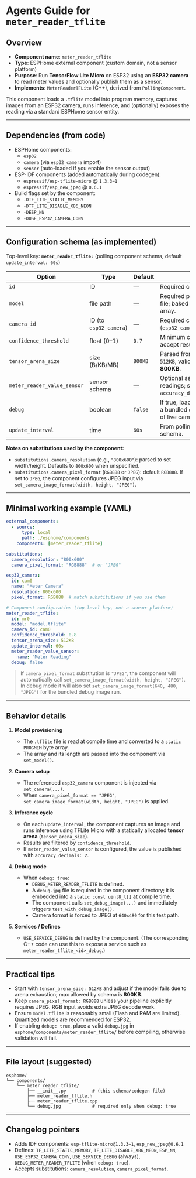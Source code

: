 # Agents Guide for `meter_reader_tflite`

## Overview
- **Component name**: `meter_reader_tflite`
- **Type**: ESPHome external component (custom domain, not a sensor platform)
- **Purpose**: Run **TensorFlow Lite Micro** on ESP32 using an **ESP32 camera** to read meter values and optionally publish them as a sensor.
- **Implements**: `MeterReaderTFLite` (C++), derived from `PollingComponent`.

This component loads a `.tflite` model into program memory, captures images from an ESP32 camera, runs inference, and (optionally) exposes the reading via a standard ESPHome sensor entity.

---

## Dependencies (from code)
- ESPHome components:
  - `esp32`
  - `camera` (via `esp32_camera` import)
  - `sensor` (auto-loaded if you enable the sensor output)
- ESP-IDF components (added automatically during codegen):
  - `espressif/esp-tflite-micro` @ `1.3.3~1`
  - `espressif/esp_new_jpeg` @ `0.6.1`
- Build flags set by the component:
  - `-DTF_LITE_STATIC_MEMORY`
  - `-DTF_LITE_DISABLE_X86_NEON`
  - `-DESP_NN`
  - `-DUSE_ESP32_CAMERA_CONV`

---

## Configuration schema (as implemented)
Top-level key: **`meter_reader_tflite:`** (polling component schema, default `update_interval: 60s`)

| Option | Type | Default | Notes |
|---|---|---|---|
| `id` | ID | — | Required component ID. |
| `model` | file path | — | Required path to a `.tflite` file; baked into a PROGMEM array. |
| `camera_id` | ID (to `esp32_camera`) | — | Required camera reference (`esp32_camera.ESP32Camera`). |
| `confidence_threshold` | float (0–1) | `0.7` | Minimum confidence to accept results. |
| `tensor_arena_size` | size (B/KB/MB) | `800KB` | Parsed from strings like `512KB`, validated to **100KB–800KB**. |
| `meter_reader_value_sensor` | sensor schema | — | Optional sensor to publish readings; sets `accuracy_decimals: 2`. |
| `debug` | boolean | `false` | If true, loads and processes a bundled `debug.jpg` instead of live camera. |
| `update_interval` | time | `60s` | From polling component schema. |

**Notes on substitutions used by the component:**
- `substitutions.camera_resolution` (e.g., `"800x600"`): parsed to set width/height. Defaults to `800x600` when unspecified.
- `substitutions.camera_pixel_format` (`RGB888` or `JPEG`): default `RGB888`. If set to `JPEG`, the component configures JPEG input via `set_camera_image_format(width, height, "JPEG")`.

---

## Minimal working example (YAML)

```yaml
external_components:
  - source:
      type: local
      path: ./esphome/components
    components: [meter_reader_tflite]

substitutions:
  camera_resolution: "800x600"
  camera_pixel_format: "RGB888"  # or "JPEG"

esp32_camera:
  id: cam0
  name: "Meter Camera"
  resolution: 800x600
  pixel_format: RGB888  # match substitutions if you use them

# Component configuration (top-level key, not a sensor platform)
meter_reader_tflite:
  id: mr0
  model: "model.tflite"
  camera_id: cam0
  confidence_threshold: 0.8
  tensor_arena_size: 512KB
  update_interval: 60s
  meter_reader_value_sensor:
    name: "Meter Reading"
  debug: false
```

> If `camera_pixel_format` substitution is `"JPEG"`, the component will automatically call `set_camera_image_format(width, height, "JPEG")`. In debug mode it will also set `set_camera_image_format(640, 480, "JPEG")` for the bundled debug image run.

---

## Behavior details

1. **Model provisioning**
   - The `.tflite` file is read at compile time and converted to a `static PROGMEM` byte array.
   - The array and its length are passed into the component via `set_model()`.

2. **Camera setup**
   - The referenced `esp32_camera` component is injected via `set_camera(...)`.
   - When `camera_pixel_format == "JPEG"`, `set_camera_image_format(width, height, "JPEG")` is applied.

3. **Inference cycle**
   - On each `update_interval`, the component captures an image and runs inference using TFLite Micro with a statically allocated **tensor arena** (`tensor_arena_size`).
   - Results are filtered by `confidence_threshold`.
   - If `meter_reader_value_sensor` is configured, the value is published with `accuracy_decimals: 2`.

4. **Debug mode**
   - When `debug: true`:
     - `DEBUG_METER_READER_TFLITE` is defined.
     - A `debug.jpg` file is required in the component directory; it is embedded into a `static const uint8_t[]` at compile time.
     - The component calls `set_debug_image(...)` and immediately triggers `test_with_debug_image()`.
     - Camera format is forced to JPEG at `640x480` for this test path.

5. **Services / Defines**
   - `USE_SERVICE_DEBUG` is defined by the component. (The corresponding C++ code can use this to expose a service such as `meter_reader_tflite_<id>_debug`.)

---

## Practical tips
- Start with `tensor_arena_size: 512KB` and adjust if the model fails due to arena exhaustion; max allowed by schema is **800KB**.
- Keep `camera_pixel_format: RGB888` unless your pipeline explicitly requires JPEG. RGB input avoids extra JPEG decode work.
- Ensure `model.tflite` is reasonably small (Flash and RAM are limited). Quantized models are recommended for ESP32.
- If enabling `debug: true`, place a valid `debug.jpg` in `esphome/components/meter_reader_tflite/` before compiling, otherwise validation will fail.

---

## File layout (suggested)
```
esphome/
└── components/
    └── meter_reader_tflite/
        ├── __init__.py          # (this schema/codegen file)
        ├── meter_reader_tflite.h
        ├── meter_reader_tflite.cpp
        └── debug.jpg            # required only when debug: true
```

---

## Changelog pointers
- Adds IDF components: `esp-tflite-micro@1.3.3~1`, `esp_new_jpeg@0.6.1`
- Defines: `TF_LITE_STATIC_MEMORY`, `TF_LITE_DISABLE_X86_NEON`, `ESP_NN`, `USE_ESP32_CAMERA_CONV`, `USE_SERVICE_DEBUG` (always), `DEBUG_METER_READER_TFLITE` (when `debug: true`).
- Accepts substitutions: `camera_resolution`, `camera_pixel_format`.
